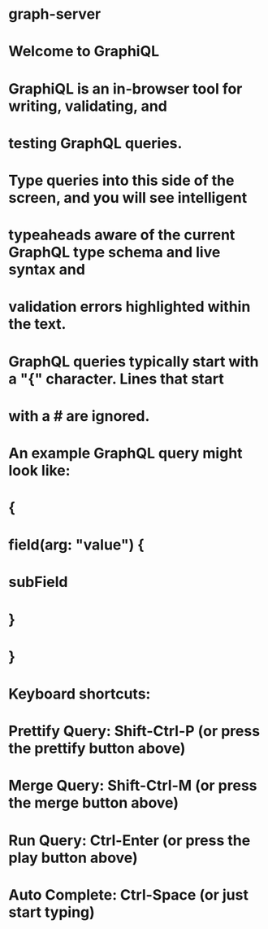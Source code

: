 # graph-server

# Welcome to GraphiQL

#

# GraphiQL is an in-browser tool for writing, validating, and

# testing GraphQL queries.

#

# Type queries into this side of the screen, and you will see intelligent

# typeaheads aware of the current GraphQL type schema and live syntax and

# validation errors highlighted within the text.

#

# GraphQL queries typically start with a "{" character. Lines that start

# with a # are ignored.

#

# An example GraphQL query might look like:

#

# {

# field(arg: "value") {

# subField

# }

# }

#

# Keyboard shortcuts:

#

# Prettify Query: Shift-Ctrl-P (or press the prettify button above)

#

# Merge Query: Shift-Ctrl-M (or press the merge button above)

#

# Run Query: Ctrl-Enter (or press the play button above)

#

# Auto Complete: Ctrl-Space (or just start typing)

#
